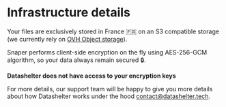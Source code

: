 # Infrastructure details

Your files are exclusively stored in France 🇫🇷 on an S3 compatible storage (we currently rely on [OVH Object storage](https://www.ovhcloud.com/fr/public-cloud/object-storage/)).

Snaper performs client-side encryption on the fly using AES-256-GCM algorithm, so your data always remain secured 🔒.

**Datashelter does not have access to your encryption keys**

For more details, our support team will be happy to give you more details about how Datashelter works under the hood [contact@datashelter.tech](mailto:contact@datashelter.tech).
